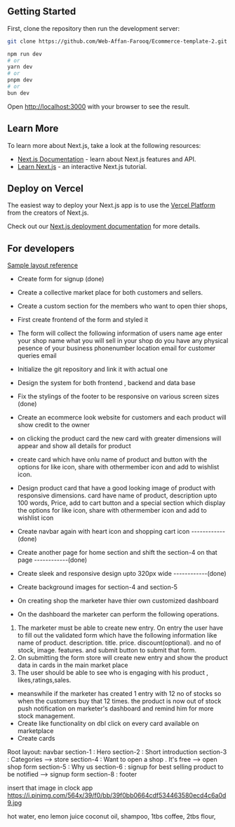 ## Getting Started

First, clone the repository then run the development server:

```bash
git clone https://github.com/Web-Affan-Farooq/Ecommerce-template-2.git && cd Ecommerce-template-2

npm run dev
# or
yarn dev
# or
pnpm dev
# or
bun dev
```

Open [http://localhost:3000](http://localhost:3000) with your browser to see the result.

## Learn More

To learn more about Next.js, take a look at the following resources:

- [Next.js Documentation](https://nextjs.org/docs) - learn about Next.js features and API.
- [Learn Next.js](https://nextjs.org/learn) - an interactive Next.js tutorial.

## Deploy on Vercel

The easiest way to deploy your Next.js app is to use the [Vercel Platform](https://vercel.com/new?utm_medium=default-template&filter=next.js&utm_source=create-next-app&utm_campaign=create-next-app-readme) from the creators of Next.js.

Check out our [Next.js deployment documentation](https://nextjs.org/docs/app/building-your-application/deploying) for more details.


## For developers
[Sample layout reference](https://dribbble.com/shots/24210667-Sunscreen-Ecommerce-Web-Design)

- Create form for signup (done)
- Create a collective market place for both customers and sellers.
- Create a custom section for the members who want to open thier shops,
- First create frontend of the form and styled it 
- The form will collect the following information of users
name
age
enter your shop name
what you will sell in your shop
do you have any physical pesence of your business
phonenumber
location
email for customer queries
email

- Initialize the git repository and link it with actual one
- Design the system for both frontend , backend and data base
- Fix the stylings of the footer to be responsive on various screen sizes (done)
- Create an ecommerce look website for customers and each product will show credit to the owner
- on clicking the product card the new card with greater dimensions will appear and show all details for product
- create card which have  onlu name of product and button with the options for like icon, share with othermember icon and add to wishlist icon. 
- Design product card that have a good looking image of product with responsive dimensions. card have name of product, description upto 100 words, Price, add to cart button and a special section which display the options for like icon, share with othermember icon and add to wishlist icon
- Create navbar again with heart icon and shopping cart icon ------------(done)
- Create another page for home section and shift the section-4 on that page ------------(done)
- Create sleek and responsive design upto 320px wide ------------(done)
- Create background images for section-4 and section-5
- On creating shop the marketer have thier own customized dashboard
- On the dashboard the marketer can perform the following operations.
1. The marketer must be able to create new entry. On entry the user have to fill out the validated form which have the following information like name of product. description. title. price. discount(optional). and no of stock, image. features. and submit button to submit that form.
2. On submitting the form store will create new entry and show the product data in cards in the main market place
3. The user should be able to see who is engaging with his product , likes,ratings,sales.

- meanswhile if the marketer has created 1 entry with 12 no of stocks so when the customers buy that 12 times. the product is now out of stock push notification on marketer's dashboard and remind him for more stock management.
- Create like functionality on dbl click on every card available on marketplace
- Create cards

Root layout:
navbar
section-1 : Hero
section-2 : Short introduction
section-3 : Categories  --> store 
section-4 : Want to open a shop . It's free  --> open shop form
section-5 : Why us
section-6 : signup for best selling product to be notified  --> signup form
section-8 : footer


insert that image in clock app https://i.pinimg.com/564x/39/f0/bb/39f0bb0664cdf534463580ecd4c6a0d9.jpg

hot water, eno lemon juice coconut oil, shampoo, 1tbs coffee, 2tbs flour,